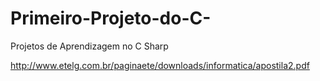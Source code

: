 # Primeiro-Projeto-do-C-
Projetos de Aprendizagem no C Sharp

http://www.etelg.com.br/paginaete/downloads/informatica/apostila2.pdf
